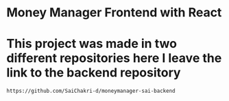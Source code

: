 # Money Manager Frontend with React

# This project was made in two different repositories here I leave the link to the backend repository

`https://github.com/SaiChakri-d/moneymanager-sai-backend`







